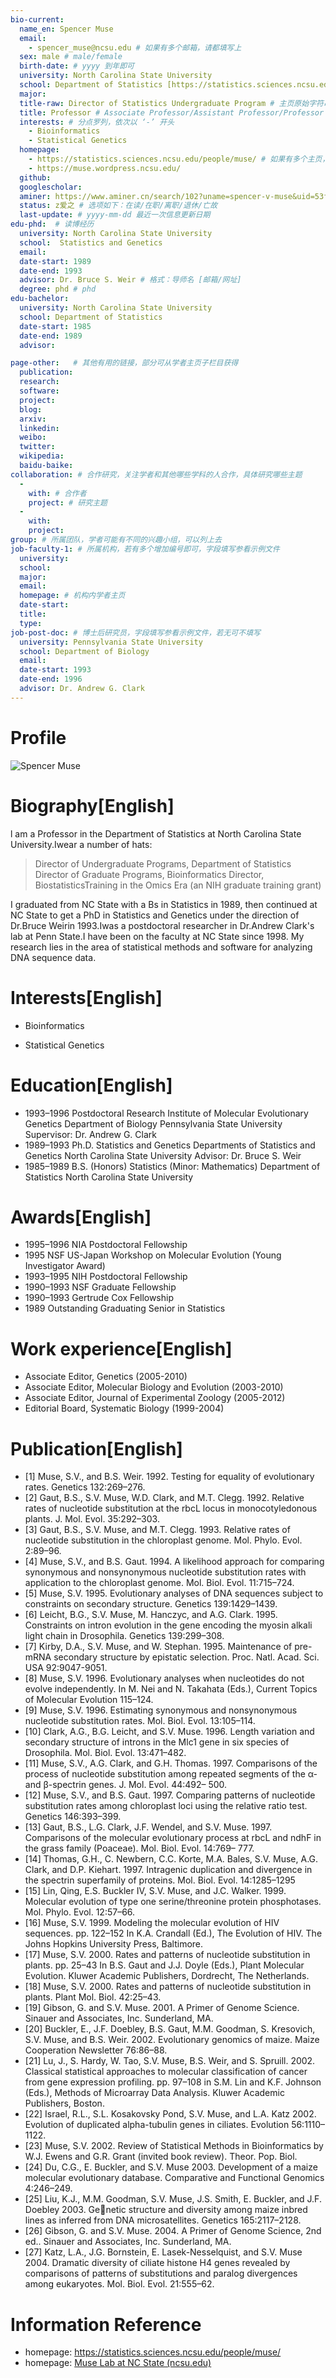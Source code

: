 ```yaml
---
bio-current:
  name_en: Spencer Muse
  email: 
    - spencer_muse@ncsu.edu # 如果有多个邮箱，请都填写上
  sex: male # male/female
  birth-date: # yyyy 到年即可
  university: North Carolina State University 
  school: Department of Statistics [https://statistics.sciences.ncsu.edu/] # 格式：学院名称[学院官网链接]
  major: 
  title-raw: Director of Statistics Undergraduate Program # 主页原始字符串
  title: Professor # Associate Professor/Assistant Professor/Professor
  interests: # 分点罗列，依次以 ‘-’ 开头
    - Bioinformatics
    - Statistical Genetics
  homepage: 
    - https://statistics.sciences.ncsu.edu/people/muse/ # 如果有多个主页，请都填写上
    - https://muse.wordpress.ncsu.edu/
  github: 
  googlescholar:  
  aminer: https://www.aminer.cn/search/102?uname=spencer-v-muse&uid=53f329ccdabfae9a844868c8 # 从这里查找 https://www.aminer.org/search/person
  status: z爱之 # 选项如下：在读/在职/离职/退休/亡故
  last-update: # yyyy-mm-dd 最近一次信息更新日期
edu-phd:  # 读博经历
  university: North Carolina State University
  school:  Statistics and Genetics
  email: 
  date-start: 1989
  date-end: 1993
  advisor: Dr. Bruce S. Weir # 格式：导师名 [邮箱/网址]
  degree: phd # phd
edu-bachelor: 
  university: North Carolina State University
  school: Department of Statistics
  date-start: 1985
  date-end: 1989
  advisor:

page-other:   # 其他有用的链接，部分可从学者主页子栏目获得
  publication: 
  research: 
  software: 
  project: 
  blog: 
  arxiv: 
  linkedin: 
  weibo:
  twitter:
  wikipedia:
  baidu-baike:
collaboration: # 合作研究，关注学者和其他哪些学科的人合作，具体研究哪些主题
  - 
    with: # 合作者
    project: # 研究主题
  - 
    with: 
    project: 
group: # 所属团队，学者可能有不同的兴趣小组，可以列上去
job-faculty-1: # 所属机构，若有多个增加编号即可，字段填写参看示例文件
  university: 
  school: 
  major: 
  email: 
  homepage: # 机构内学者主页
  date-start: 
  title: 
  type: 
job-post-doc: # 博士后研究员，字段填写参看示例文件，若无可不填写
  university: Pennsylvania State University
  school: Department of Biology
  email: 
  date-start: 1993
  date-end: 1996
  advisor: Dr. Andrew G. Clark
---
```


# Profile

![Spencer Muse](https://statistics.sciences.ncsu.edu/wp-content/uploads/sites/21/2019/04/spencer_muse.jpg)

# Biography[English]

l am a Professor in the Department of Statistics at North Carolina State University.Iwear a number of hats:
>Director of Undergraduate Programs, Department of Statistics Director of Graduate Programs, Bioinformatics
>Director, BiostatisticsTraining in the Omics Era (an NIH graduate training grant)

I graduated from NC State with a Bs in Statistics in 1989, then continued at NC State to get a PhD in Statistics and Genetics under the direction of Dr.Bruce Weirin 1993.Iwas a postdoctoral researcher in Dr.Andrew Clark's lab at Penn State.I have been on the faculty at NC State since 1998. My research lies in the area of statistical methods and software for analyzing DNA sequence data.

# Interests[English]

- Bioinformatics

- Statistical Genetics

# Education[English]

- 1993–1996 Postdoctoral Research Institute of Molecular Evolutionary Genetics Department of Biology Pennsylvania State University Supervisor: Dr. Andrew G. Clark
- 1989–1993 Ph.D. Statistics and Genetics Departments of Statistics and Genetics North Carolina State University Advisor: Dr. Bruce S. Weir
- 1985–1989 B.S. (Honors) Statistics (Minor: Mathematics) Department of Statistics North Carolina State University

# Awards[English]

- 1995–1996 NIA Postdoctoral Fellowship
- 1995 NSF US-Japan Workshop on Molecular Evolution (Young Investigator Award)
- 1993–1995 NIH Postdoctoral Fellowship
- 1990–1993 NSF Graduate Fellowship
- 1990–1993 Gertrude Cox Fellowship
- 1989 Outstanding Graduating Senior in Statistics

# Work experience[English]

- Associate Editor, Genetics (2005-2010) 
- Associate Editor, Molecular Biology and Evolution (2003-2010) 
- Associate Editor, Journal of Experimental Zoology (2005-2012) 
- Editorial Board, Systematic Biology (1999-2004)

# Publication[English]

- [1] Muse, S.V., and B.S. Weir. 1992. Testing for equality of evolutionary rates. Genetics
  132:269–276.
- [2] Gaut, B.S., S.V. Muse, W.D. Clark, and M.T. Clegg. 1992. Relative rates of nucleotide
  substitution at the rbcL locus in monocotyledonous plants. J. Mol. Evol. 35:292–303.
- [3] Gaut, B.S., S.V. Muse, and M.T. Clegg. 1993. Relative rates of nucleotide substitution in
  the chloroplast genome. Mol. Phylo. Evol. 2:89–96.
- [4] Muse, S.V., and B.S. Gaut. 1994. A likelihood approach for comparing synonymous and
  nonsynonymous nucleotide substitution rates with application to the chloroplast genome.
  Mol. Biol. Evol. 11:715–724.
- [5] Muse, S.V. 1995. Evolutionary analyses of DNA sequences subject to constraints on secondary
  structure. Genetics 139:1429–1439.
- [6] Leicht, B.G., S.V. Muse, M. Hanczyc, and A.G. Clark. 1995. Constraints on intron evolution
  in the gene encoding the myosin alkali light chain in Drosophila. Genetics 139:299–308.
- [7] Kirby, D.A., S.V. Muse, and W. Stephan. 1995. Maintenance of pre-mRNA secondary
  structure by epistatic selection. Proc. Natl. Acad. Sci. USA 92:9047-9051.
- [8] Muse, S.V. 1996. Evolutionary analyses when nucleotides do not evolve independently. In
  M. Nei and N. Takahata (Eds.), Current Topics of Molecular Evolution 115–124.
- [9] Muse, S.V. 1996. Estimating synonymous and nonsynonymous nucleotide substitution rates.
  Mol. Biol. Evol. 13:105–114.
- [10] Clark, A.G., B.G. Leicht, and S.V. Muse. 1996. Length variation and secondary structure of
  introns in the Mlc1 gene in six species of Drosophila. Mol. Biol. Evol. 13:471–482.
- [11] Muse, S.V., A.G. Clark, and G.H. Thomas. 1997. Comparisons of the process of nucleotide
  substitution among repeated segments of the α- and β-spectrin genes. J. Mol. Evol. 44:492–
  500.
- [12] Muse, S.V., and B.S. Gaut. 1997. Comparing patterns of nucleotide substitution rates among
  chloroplast loci using the relative ratio test. Genetics 146:393–399.
- [13] Gaut, B.S., L.G. Clark, J.F. Wendel, and S.V. Muse. 1997. Comparisons of the molecular
  evolutionary process at rbcL and ndhF in the grass family (Poaceae). Mol. Biol. Evol. 14:769–
  777.
- [14] Thomas, G.H., C. Newbern, C.C. Korte, M.A. Bales, S.V. Muse, A.G. Clark, and D.P.
  Kiehart. 1997. Intragenic duplication and divergence in the spectrin superfamily of proteins.
  Mol. Biol. Evol. 14:1285–1295
- [15] Lin, Qing, E.S. Buckler IV, S.V. Muse, and J.C. Walker. 1999. Molecular evolution of type
  one serine/threonine protein phosphotases. Mol. Phylo. Evol. 12:57–66.
- [16] Muse, S.V. 1999. Modeling the molecular evolution of HIV sequences. pp. 122–152 In K.A.
  Crandall (Ed.), The Evolution of HIV. The Johns Hopkins University Press, Baltimore.
- [17] Muse, S.V. 2000. Rates and patterns of nucleotide substitution in plants. pp. 25–43 In
  B.S. Gaut and J.J. Doyle (Eds.), Plant Molecular Evolution. Kluwer Academic Publishers,
  Dordrecht, The Netherlands.
- [18] Muse, S.V. 2000. Rates and patterns of nucleotide substitution in plants. Plant Mol. Biol.
  42:25–43.
- [19] Gibson, G. and S.V. Muse. 2001. A Primer of Genome Science. Sinauer and Associates, Inc.
  Sunderland, MA.
- [20] Buckler, E., J.F. Doebley, B.S. Gaut, M.M. Goodman, S. Kresovich, S.V. Muse, and B.S.
  Weir. 2002. Evolutionary genomics of maize. Maize Cooperation Newsletter 76:86–88.
- [21] Lu, J., S. Hardy, W. Tao, S.V. Muse, B.S. Weir, and S. Spruill. 2002. Classical statistical
  approaches to molecular classification of cancer from gene expression profiling. pp. 97–108 in
  S.M. Lin and K.F. Johnson (Eds.), Methods of Microarray Data Analysis. Kluwer Academic
  Publishers, Boston.
- [22] Israel, R.L., S.L. Kosakovsky Pond, S.V. Muse, and L.A. Katz 2002. Evolution of duplicated
  alpha-tubulin genes in ciliates. Evolution 56:1110–1122.
- [23] Muse, S.V. 2002. Review of Statistical Methods in Bioinformatics by W.J. Ewens and G.R. Grant (invited book review). Theor. Pop. Biol.
- [24] Du, C.G., E. Buckler, and S.V. Muse 2003. Development of a maize molecular evolutionary
  database. Comparative and Functional Genomics 4:246–249.
- [25] Liu, K.J., M.M. Goodman, S.V. Muse, J.S. Smith, E. Buckler, and J.F. Doebley 2003. Genetic structure and diversity among maize inbred lines as inferred from DNA microsatellites.
  Genetics 165:2117–2128.
- [26] Gibson, G. and S.V. Muse. 2004. A Primer of Genome Science, 2nd ed.. Sinauer and
  Associates, Inc. Sunderland, MA.
- [27] Katz, L.A., J.G. Bornstein, E. Lasek-Nesselquist, and S.V. Muse 2004. Dramatic diversity of ciliate histone H4 genes revealed by comparisons of patterns of substitutions and paralog divergences among eukaryotes. Mol. Biol. Evol. 21:555–62.

# Information Reference

- homepage: https://statistics.sciences.ncsu.edu/people/muse/
- homepage: [Muse Lab at NC State (ncsu.edu)](https://muse.wordpress.ncsu.edu/)

